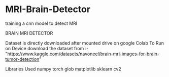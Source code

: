 # MRI-Brain-Detector
training a cnn model to detect MRI

BRAIN MRI DETECTOR

Dataset is directly downloaded after mounted drive on google Colab 
To Run on Device download the dataset from :- "https://www.kaggle.com/datasets/navoneel/brain-mri-images-for-brain-tumor-detection"


Libraries Used
	numpy
	torch
	glob
	matplotlib
	sklearn
	cv2
